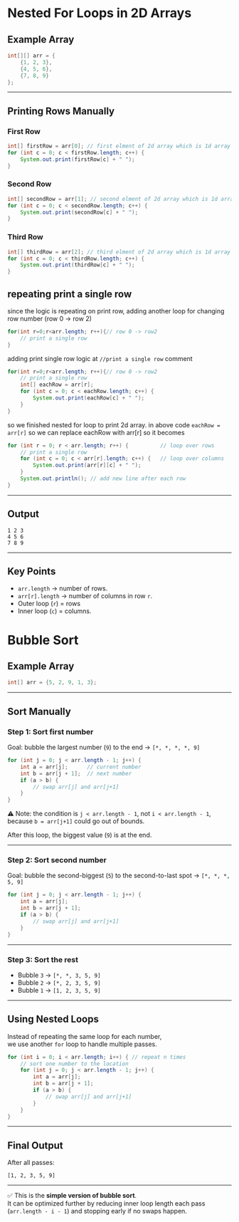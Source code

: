 # Nested For Loops in 2D Arrays 

## Example Array

``` java
int[][] arr = {
    {1, 2, 3},
    {4, 5, 6},
    {7, 8, 9}
};
```

------------------------------------------------------------------------

## Printing Rows Manually

### First Row

``` java
int[] firstRow = arr[0]; // first elment of 2d array which is 1d array {1, 2, 3},
for (int c = 0; c < firstRow.length; c++) {
    System.out.print(firstRow[c] + " ");
}
```

### Second Row

``` java
int[] secondRow = arr[1]; // second elment of 2d array which is 1d array {4, 5, 6},
for (int c = 0; c < secondRow.length; c++) {
    System.out.print(secondRow[c] + " ");
}
```

### Third Row

``` java
int[] thirdRow = arr[2]; // third elment of 2d array which is 1d array {7, 8, 9}
for (int c = 0; c < thirdRow.length; c++) {
    System.out.print(thirdRow[c] + " ");
}
```
## repeating print a single row
since the logic is repeating on print row, 
adding another loop for changing row number (row 0 -> row 2)
```java
for(int r=0;r<arr.length; r++){// row 0 -> row2
    // print a single row
}
```
adding print single row logic at `//print a single row` comment
```java
for(int r=0;r<arr.length; r++){// row 0 -> row2
    // print a single row
    int[] eachRow = arr[r];
    for (int c = 0; c < eachRow.length; c++) {
        System.out.print(eachRow[c] + " ");
    }
}
```
so we finished nested for loop to print 2d array.
in above code `eachRow = arr[r]` so we can replace eachRow with arr[r]
so it becomes


``` java
for (int r = 0; r < arr.length; r++) {          // loop over rows
    // print a single row
    for (int c = 0; c < arr[r].length; c++) {   // loop over columns 
        System.out.print(arr[r][c] + " ");
    }
    System.out.println(); // add new line after each row
}
```

------------------------------------------------------------------------

## Output

    1 2 3 
    4 5 6 
    7 8 9 

------------------------------------------------------------------------

## Key Points

-   `arr.length` → number of rows.
-   `arr[r].length` → number of columns in row `r`.
-   Outer loop (`r`) = rows
-   Inner loop (`c`) = columns.

# Bubble Sort  

## Example Array
```java
int[] arr = {5, 2, 9, 1, 3};
```

---

## Sort Manually  

### Step 1: Sort first number  
Goal: bubble the largest number (`9`) to the end → `[*, *, *, *, 9]`  

```java
for (int j = 0; j < arr.length - 1; j++) { 
    int a = arr[j];      // current number
    int b = arr[j + 1];  // next number
    if (a > b) {
        // swap arr[j] and arr[j+1]
    }
}
```

⚠️ Note: the condition is `j < arr.length - 1`, not `i < arr.length - 1`,  
because `b = arr[j+1]` could go out of bounds.  

After this loop, the biggest value (`9`) is at the end.  

---

### Step 2: Sort second number  
Goal: bubble the second-biggest (`5`) to the second-to-last spot → `[*, *, *, 5, 9]`  

```java
for (int j = 0; j < arr.length - 1; j++) { 
    int a = arr[j];
    int b = arr[j + 1];
    if (a > b) {
        // swap arr[j] and arr[j+1]
    }
}
```

---

### Step 3: Sort the rest  
- Bubble `3` → `[*, *, 3, 5, 9]`  
- Bubble `2` → `[*, 2, 3, 5, 9]`  
- Bubble `1` → `[1, 2, 3, 5, 9]`  

---

## Using Nested Loops  

Instead of repeating the same loop for each number,  
we use another `for` loop to handle multiple passes.  

```java
for (int i = 0; i < arr.length; i++) { // repeat n times
    // sort one number to the location
    for (int j = 0; j < arr.length - 1; j++) { 
        int a = arr[j];
        int b = arr[j + 1];
        if (a > b) {
            // swap arr[j] and arr[j+1]
        }
    }
}
```

---

## Final Output
After all passes:  
```
[1, 2, 3, 5, 9]
```

---

✅ This is the **simple version of bubble sort**.  
It can be optimized further by reducing inner loop length each pass (`arr.length - i - 1`) and stopping early if no swaps happen.
